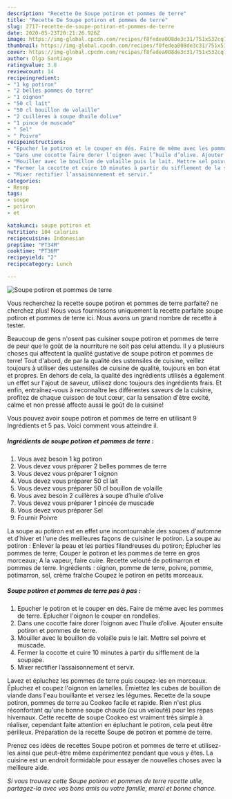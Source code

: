 ```yaml
---
description: "Recette De Soupe potiron et pommes de terre"
title: "Recette De Soupe potiron et pommes de terre"
slug: 2717-recette-de-soupe-potiron-et-pommes-de-terre
date: 2020-05-23T20:21:26.926Z
image: https://img-global.cpcdn.com/recipes/f8fedea008de3c31/751x532cq70/soupe-potiron-et-pommes-de-terre-photo-principale-de-la-recette.jpg
thumbnail: https://img-global.cpcdn.com/recipes/f8fedea008de3c31/751x532cq70/soupe-potiron-et-pommes-de-terre-photo-principale-de-la-recette.jpg
cover: https://img-global.cpcdn.com/recipes/f8fedea008de3c31/751x532cq70/soupe-potiron-et-pommes-de-terre-photo-principale-de-la-recette.jpg
author: Olga Santiago
ratingvalue: 3.8
reviewcount: 14
recipeingredient:
- "1 kg potiron"
- "2 belles pommes de terre"
- "1 oignon"
- "50 cl lait"
- "50 cl bouillon de volaille"
- "2 cuillères à soupe dhuile dolive"
- "1 pince de muscade"
- " Sel"
- " Poivre"
recipeinstructions:
- "Epucher le potiron et le couper en dés. Faire de même avec les pommes de terre. Éplucher l&#39;oignon le couper en rondelles."
- "Dans une cocotte faire dorer l’oignon avec l’huile d’olive. Ajouter ensuite potiron et pommes de terre."
- "Mouiller avec le bouillon de volaille puis le lait. Mettre sel poivre et muscade."
- "Fermer la cocotte et cuire 10 minutes à partir du sifflement de la soupape."
- "Mixer rectifier l’assaisonnement et servir."
categories:
- Resep
tags:
- soupe
- potiron
- et

katakunci: soupe potiron et 
nutrition: 104 calories
recipecuisine: Indonesian
preptime: "PT34M"
cooktime: "PT36M"
recipeyield: "2"
recipecategory: Lunch

---
```



![Soupe potiron et pommes de terre](https://img-global.cpcdn.com/recipes/f8fedea008de3c31/751x532cq70/soupe-potiron-et-pommes-de-terre-photo-principale-de-la-recette.jpg)

Vous recherchez la recette soupe potiron et pommes de terre parfaite? ne cherchez plus! Nous vous fournissons uniquement la recette parfaite soupe potiron et pommes de terre ici. Nous avons un grand nombre de recette à tester.

Beaucoup de gens n'osent pas cuisiner soupe potiron et pommes de terre de peur que le goût de la nourriture ne soit pas celui attendu. Il y a plusieurs choses qui affectent la qualité gustative de soupe potiron et pommes de terre! Tout d'abord, de par la qualité des ustensiles de cuisine, veillez toujours à utiliser des ustensiles de cuisine de qualité, toujours en bon état et propres. En dehors de cela, la qualité des ingrédients utilisés a également un effet sur l'ajout de saveur, utilisez donc toujours des ingrédients frais. Et enfin, entraînez-vous à reconnaître les différentes saveurs de la cuisine, profitez de chaque cuisson de tout cœur, car la sensation d'être excité, calme et non pressé affecte aussi le goût de la cuisine!

<!--inarticleads1-->

Vous pouvez avoir soupe potiron et pommes de terre en utilisant 9 Ingrédients et 5 pas. Voici comment vous atteindre il.

##### Ingrédients de soupe potiron et pommes de terre :

1. Vous avez besoin 1 kg potiron
1. Vous devez vous préparer 2 belles pommes de terre
1. Vous devez vous préparer 1 oignon
1. Vous devez vous préparer 50 cl lait
1. Vous devez vous préparer 50 cl bouillon de volaille
1. Vous avez besoin 2 cuillères à soupe d’huile d’olive
1. Vous devez vous préparer 1 pincée de muscade
1. Vous devez vous préparer  Sel
1. Fournir  Poivre


La soupe au potiron est en effet une incontournable des soupes d&#39;automne et d&#39;hiver et l&#39;une des meilleures façons de cuisiner le potiron. La soupe au potiron : Enlever la peau et les parties filandreuses du potiron; Éplucher les pommes de terre; Couper le potiron et les pommes de terre en gros morceaux; A la vapeur, faire cuire. Recette velouté de potimarron et pommes de terre. Ingrédients : oignon, pomme de terre, poivre, pomme, potimarron, sel, crème fraîche Coupez le potiron en petits morceaux. 

<!--inarticleads2-->

##### Soupe potiron et pommes de terre pas à pas :

1. Epucher le potiron et le couper en dés. Faire de même avec les pommes de terre. Éplucher l&#39;oignon le couper en rondelles.
1. Dans une cocotte faire dorer l’oignon avec l’huile d’olive. Ajouter ensuite potiron et pommes de terre.
1. Mouiller avec le bouillon de volaille puis le lait. Mettre sel poivre et muscade.
1. Fermer la cocotte et cuire 10 minutes à partir du sifflement de la soupape.
1. Mixer rectifier l’assaisonnement et servir.


Lavez et épluchez les pommes de terre puis coupez-les en morceaux. Épluchez et coupez l&#39;oignon en lamelles. Émiettez les cubes de bouillon de viande dans l&#39;eau bouillante et versez les légumes. Recette de la soupe potiron, pommes de terre au Cookeo facile et rapide. Rien n&#39;est plus réconfortant qu&#39;une bonne soupe chaude (ou un velouté) pour les repas hivernaux. Cette recette de soupe Cookeo est vraiment très simple à réaliser, cependant faite attention en épluchant le potiron, cela peut être périlleux. Préparation de la recette Soupe de potiron et pomme de terre. 

<!--inarticleads1-->

<p>
Prenez ces idées de recettes Soupe potiron et pommes de terre et utilisez-les ainsi que peut-être même expérimentez pendant que vous y êtes. La cuisine est un endroit formidable pour essayer de nouvelles choses avec la meilleure aide.
</p>

<p>
<i>Si vous trouvez cette Soupe potiron et pommes de terre recette utile, partagez-la avec vos bons amis ou votre famille, merci et bonne chance.</i>
</p>
